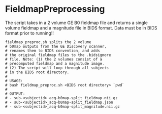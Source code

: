 # FieldmapPreprocessing
The script takes in a 2 volume GE B0 fieldmap file and returns a single volume fieldmap and a magnitude file in BIDS format. Data must be in BIDS format prior to running!!

```
fieldmap_preproc.sh splits the 2 volume 
# b0map outputs from the GE Discovery scanner,
# renames them to BIDS convention, and adds
# the original fieldmap files to the .bidsignore
# file. Note: (1) the 2 volumes consist of a 
# precomputed fieldmap and a magnitude image.
# (2) The script will loop through all subjects 
# in the BIDS root directory.
#
# USAGE:
# bash fieldmap_preproc.sh <BIDS root directory> `pwd`
#
# OUTPUT:
# - sub-<subjectid>_acq-b0map-split_fieldmap.nii.gz
# - sub-<subjectid>_acq-b0map-split_fieldmap.json
# - sub-<subjectid>_acq-b0map-split_magnitude.nii.gz
```
